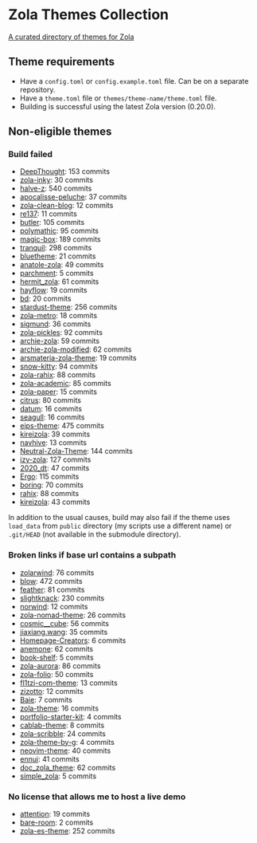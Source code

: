 # Zola Themes Collection

[A curated directory of themes for Zola](https://salif.github.io/zola-themes-collection/)

## Theme requirements

- Have a `config.toml` or `config.example.toml` file. Can be on a separate repository.
- Have a `theme.toml` file or `themes/theme-name/theme.toml` file.
- Building is successful using the latest Zola version (0.20.0).

## Non-eligible themes

### Build failed

- [DeepThought](https://github.com/RatanShreshtha/DeepThought): 153 commits
- [zola-inky](https://github.com/jimmyff/zola-inky): 30 commits
- [halve-z](https://github.com/charlesrocket/halve-z): 540 commits
- [apocalisse-peluche](https://github.com/lanzani/apocalisse-peluche): 37 commits
- [zola-clean-blog](https://github.com/dave-tucker/zola-clean-blog): 12 commits
- [re137](https://github.com/tinikov/re137): 11 commits
- [butler](https://github.com/shalzz/butler): 105 commits
- [polymathic](https://github.com/anvlkv/polymathic): 95 commits
- [magic-box](https://github.com/dulvui/magic-box): 189 commits
- [tranquil](https://github.com/TeaDrinkingProgrammer/tranquil): 298 commits
- [bluetheme](https://github.com/bluerobotics/bluetheme): 21 commits
- [anatole-zola](https://github.com/longfangsong/anatole-zola): 49 commits
- [parchment](https://github.com/jsonfry/parchment): 5 commits
- [hermit_zola](https://github.com/VersBinarii/hermit_zola): 61 commits
- [hayflow](https://github.com/aaw3/hayflow): 19 commits
- [bd](https://github.com/flabbergastedbd/bd): 20 commits
- [stardust-theme](https://github.com/UWCS/stardust-theme): 256 commits
- [zola-metro](https://github.com/RedstoneParadox/zola-metro): 18 commits
- [sigmund](https://github.com/videah/sigmund): 36 commits
- [zola-pickles](https://github.com/lukehsiao/zola-pickles): 92 commits
- [archie-zola](https://github.com/XXXMrG/archie-zola): 59 commits
- [archie-zola-modified](https://codeberg.org/akselmo/archie-zola-modified): 62 commits
- [arsmateria-zola-theme](https://github.com/mboleary/arsmateria-zola-theme): 19 commits
- [snow-kitty](https://codeberg.org/SnowCode/snow-kitty): 94 commits
- [zola-rahix](https://github.com/Rahix/blog-theme): 88 commits
- [zola-academic](https://github.com/zola-academic/zola-academic): 85 commits
- [zola-paper](https://github.com/schoenenberg/zola-paper): 15 commits
- [citrus](https://github.com/tatumroaquin/citrus): 80 commits
- [datum](https://github.com/davidmreed/datum): 16 commits
- [seagull](https://git.lacontrevoie.fr/HugoTrentesaux/seagull): 16 commits
- [eips-theme](https://github.com/eips-wg/theme): 475 commits
- [kireizola](https://codeberg.org/pitbuster/kireizola): 39 commits
- [navhive](https://github.com/idevsig/navhive): 13 commits
- [Neutral-Zola-Theme](https://github.com/gfauredev/Neutral-Zola-Theme): 144 commits
- [izy-zola](https://github.com/VV0JC13CH/izy-zola): 127 commits
- [2020_dt](https://github.com/0xSbock/2020_dt): 47 commits
- [Ergo](https://github.com/insipx/Ergo): 115 commits
- [boring](https://github.com/clflushopt/boring): 70 commits
- [rahix](https://github.com/Rahix/blog-theme): 88 commits
- [kireizola](https://codeberg.org/pitbuster/kireizola): 43 commits

In addition to the usual causes, build may also fail if the theme uses `load_data` from `public` directory (my scripts use a different name) or `.git/HEAD` (not available in the submodule directory).

### Broken links if base url contains a subpath

- [zolarwind](https://github.com/thomasweitzel/zolarwind): 76 commits
- [blow](https://github.com/tchartron/blow): 472 commits
- [feather](https://github.com/piedoom/feather): 81 commits
- [slightknack](https://github.com/slightknack/slightknack.dev): 230 commits
- [norwind](https://github.com/nobodygx/norwind): 12 commits
- [zola-nomad-theme](https://github.com/nomad-dev-writer/zola-nomad-theme): 26 commits
- [cosmic__cube](https://github.com/ccarral/cosmic__cube): 56 commits
- [jiaxiang.wang](https://github.com/iWangJiaxiang/zola-theme-jiaxiang.wang): 35 commits
- [Homepage-Creators](https://github.com/iWangJiaxiang/Homepage-Creators): 6 commits
- [anemone](https://github.com/Speyll/anemone): 62 commits
- [book-shelf](https://github.com/anccnuer/book-shelf): 5 commits
- [zola-aurora](https://github.com/vimpostor/zola-aurora): 86 commits
- [zola-folio](https://github.com/evjrob/zola-folio): 50 commits
- [fl1tzi-com-theme](https://codeberg.org/Fl1tzi/fl1tzi-com-theme): 13 commits
- [zizotto](https://github.com/xihn/zizotto): 12 commits
- [Baie](https://github.com/Wtoll/Baie): 7 commits
- [zola-theme](https://github.com/rutrum/zola-theme): 16 commits
- [portfolio-starter-kit](https://github.com/roblesch/portfolio-starter-kit): 4 commits
- [cablab-theme](https://codeberg.org/cablab/cablab-theme): 8 commits
- [zola-scribble](https://github.com/jzbor/zola-scribble): 24 commits
- [zola-theme-by-g](https://github.com/akshithg/zola-theme-by-g): 4 commits
- [neovim-theme](https://github.com/Super-Botman/neovim-theme): 40 commits
- [ennui](https://codeberg.org/leana8959/ennui): 41 commits
- [doc_zola_theme](https://github.com/ProPixelizer/doc_zola_theme): 62 commits
- [simple_zola](https://codeberg.org/murtezayesil/simple_zola): 5 commits

### No license that allows me to host a live demo

- [attention](https://github.com/tongyul/attention-theme-zola): 19 commits
- [bare-room](https://github.com/ghrrlp/bare-room): 2 commits
- [zola-es-theme](https://github.com/scouten/zola-es-theme): 252 commits
